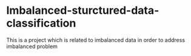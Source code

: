 # Imbalanced-sturctured-data-classification
This is a project which is related to imbalanced data in order to address imbalanced problem
